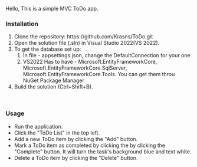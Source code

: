 Hello,
This is a simple MVC ToDo app.
<br>
<h3>Installation</h3>
<ol>
  <li> Clone the repository: https://github.com/Krasns/ToDo.git</li>
  <li> Open the solution file (.sln) in Visual Studio 2022(VS 2022).</li>
  <li>To get the database set up:
    <ol>
          <li>In file - appsettings.json, change the DefaultConnection for your one</li>
          <li>VS2022 Has to have - Microsoft.EntityFrameworkCore, Microsoft.EntityFrameworkCore.SqlServer, Microsoft.EntityFrameworkCore.Tools. You can get them throu NuGet Package Manager</li>      
      </ol>
  </li>
  <li> Build the solution (Ctrl+Shift+B).</li>
</ol>
<br>
<h3>Usage</h3>
<ul>
  <li> Run the application.</li>
  <li> Click the "ToDo List" in the top left.</li>
  <li> Add a new ToDo item by clicking the "Add" button.</li>
  <li> Mark a ToDo item as completed by clicking the by clicking the "Complete" button. It will turn the task's background blue and text white.</li>
  <li> Delete a ToDo item by clicking the "Delete" button.</li>
</ul>
